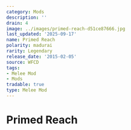 ```yaml
---
category: Mods
description: ''
drain: 4
image: ../images/primed-reach-d51ce87666.jpg
last_updated: '2025-09-17'
name: Primed Reach
polarity: madurai
rarity: Legendary
release_date: '2015-02-05'
source: WFCD
tags:
- Melee Mod
- Mods
tradable: true
type: Melee Mod
---
```


# Primed Reach

